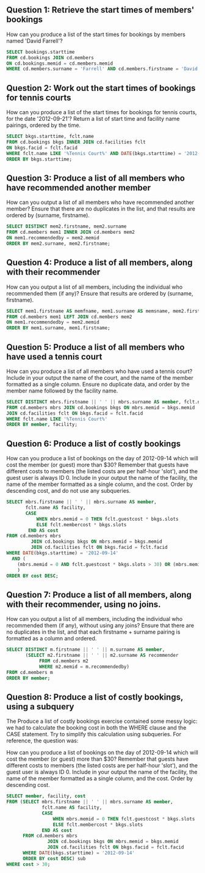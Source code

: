## Question 1: Retrieve the start times of members' bookings

How can you produce a list of the start times for bookings by members named 'David Farrell'?

```sql
SELECT bookings.starttime
FROM cd.bookings JOIN cd.members
ON cd.bookings.memid = cd.members.memid
WHERE cd.members.surname = 'Farrell' AND cd.members.firstname = 'David';
```

## Question 2: Work out the start times of bookings for tennis courts

How can you produce a list of the start times for bookings for tennis courts, for the date '2012-09-21'? Return a list of start time and facility name pairings, ordered by the time.

```sql
SELECT bkgs.starttime, fclt.name
FROM cd.bookings bkgs INNER JOIN cd.facilities fclt
ON bkgs.facid = fclt.facid
WHERE fclt.name LIKE '%Tennis Court%' AND DATE(bkgs.starttime) = '2012-09-21'
ORDER BY bkgs.starttime;
```

## Question 3: Produce a list of all members who have recommended another member

How can you output a list of all members who have recommended another member? Ensure that there are no duplicates in the list, and that results are ordered by (surname, firstname).

```sql
SELECT DISTINCT mem2.firstname, mem2.surname
FROM cd.members mem1 INNER JOIN cd.members mem2
ON mem1.recommendedby = mem2.memid
ORDER BY mem2.surname, mem2.firstname;
```
## Question 4: Produce a list of all members, along with their recommender

How can you output a list of all members, including the individual who recommended them (if any)? Ensure that results are ordered by (surname, firstname).

```sql
SELECT mem1.firstname AS memfname, mem1.surname AS memsname, mem2.firstname AS recfname, mem2.surname AS recsname
FROM cd.members mem1 LEFT JOIN cd.members mem2
ON mem1.recommendedby = mem2.memid
ORDER BY mem1.surname, mem1.firstname;
```

## Question 5: Produce a list of all members who have used a tennis court

How can you produce a list of all members who have used a tennis court? Include in your output the name of the court, and the name of the member formatted as a single column. Ensure no duplicate data, and order by the member name followed by the facility name.

```sql
SELECT DISTINCT mbrs.firstname || ' ' || mbrs.surname AS member, fclt.name AS facility
FROM cd.members mbrs JOIN cd.bookings bkgs ON mbrs.memid = bkgs.memid
JOIN cd.facilities fclt ON bkgs.facid = fclt.facid
WHERE fclt.name LIKE '%Tennis Court%'
ORDER BY member, facility;
```

## Question 6: Produce a list of costly bookings

How can you produce a list of bookings on the day of 2012-09-14 which will cost the member (or guest) more than $30? Remember that guests have different costs to members (the listed costs are per half-hour 'slot'), and the guest user is always ID 0. Include in your output the name of the facility, the name of the member formatted as a single column, and the cost. Order by descending cost, and do not use any subqueries.

```sql
SELECT mbrs.firstname || ' ' || mbrs.surname AS member,  
       fclt.name AS facility,  
       CASE  
           WHEN mbrs.memid = 0 THEN fclt.guestcost * bkgs.slots  
           ELSE fclt.membercost * bkgs.slots  
        END AS cost  
FROM cd.members mbrs  
         JOIN cd.bookings bkgs ON mbrs.memid = bkgs.memid  
         JOIN cd.facilities fclt ON bkgs.facid = fclt.facid  
WHERE DATE(bkgs.starttime) = '2012-09-14'  
  AND (  
    (mbrs.memid = 0 AND fclt.guestcost * bkgs.slots > 30) OR (mbrs.memid != 0 AND fclt.membercost * bkgs.slots > 30)  
    )  
ORDER BY cost DESC;
```

## Question 7: Produce a list of all members, along with their recommender, using no joins.

How can you output a list of all members, including the individual who recommended them (if any), without using any joins? Ensure that there are no duplicates in the list, and that each firstname + surname pairing is formatted as a column and ordered.

```sql
SELECT DISTINCT m.firstname || ' ' || m.surname AS member,
       (SELECT m2.firstname || ' ' || m2.surname AS recommender
            FROM cd.members m2
            WHERE m2.memid = m.recommendedby)
FROM cd.members m
ORDER BY member;
```

## Question 8: Produce a list of costly bookings, using a subquery

The Produce a list of costly bookings exercise contained some messy logic: we had to calculate the booking cost in both the WHERE clause and the CASE statement. Try to simplify this calculation using subqueries. For reference, the question was:

How can you produce a list of bookings on the day of 2012-09-14 which will cost the member (or guest) more than $30? Remember that guests have different costs to members (the listed costs are per half-hour 'slot'), and the guest user is always ID 0. Include in your output the name of the facility, the name of the member formatted as a single column, and the cost. Order by descending cost. 

```sql
SELECT member, facility, cost  
FROM (SELECT mbrs.firstname || ' ' || mbrs.surname AS member,  
             fclt.name AS facility,  
             CASE  
                 WHEN mbrs.memid = 0 THEN fclt.guestcost * bkgs.slots  
                 ELSE fclt.membercost * bkgs.slots  
             END AS cost  
      FROM cd.members mbrs  
               JOIN cd.bookings bkgs ON mbrs.memid = bkgs.memid  
               JOIN cd.facilities fclt ON bkgs.facid = fclt.facid  
      WHERE DATE(bkgs.starttime) = '2012-09-14'  
      ORDER BY cost DESC) sub  
WHERE cost > 30;
```
